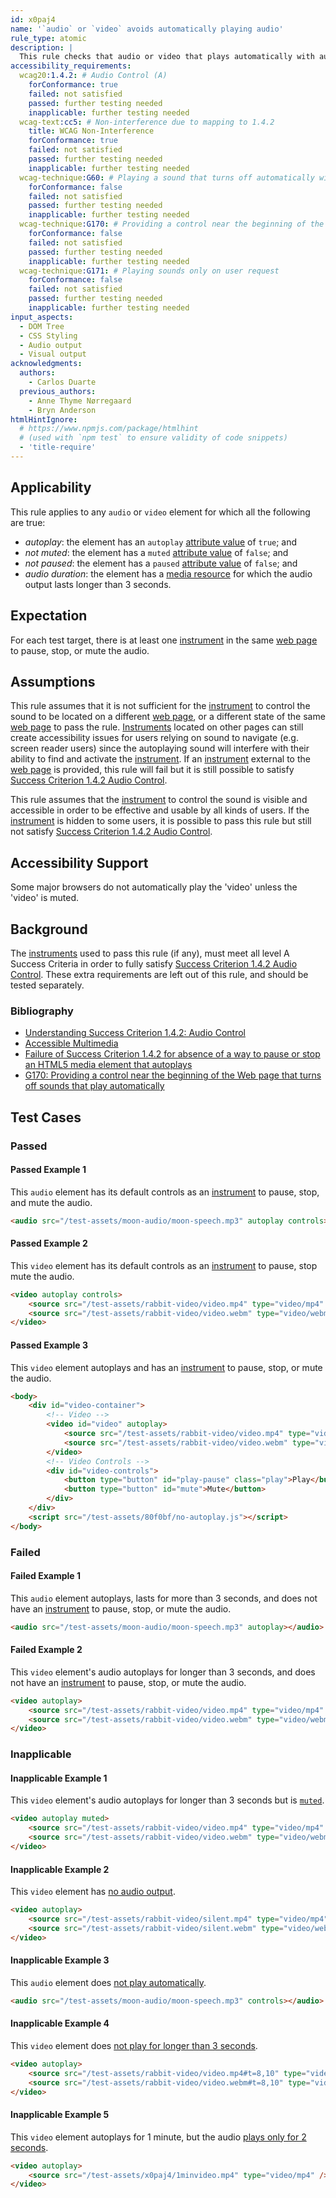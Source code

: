 ```yaml
---
id: x0paj4
name: '`audio` or `video` avoids automatically playing audio'
rule_type: atomic
description: |
  This rule checks that audio or video that plays automatically with audio that lasts for more than 3 seconds has an audio control mechanism to stop or mute it.
accessibility_requirements:
  wcag20:1.4.2: # Audio Control (A)
    forConformance: true
    failed: not satisfied
    passed: further testing needed
    inapplicable: further testing needed
  wcag-text:cc5: # Non-interference due to mapping to 1.4.2
    title: WCAG Non-Interference
    forConformance: true
    failed: not satisfied
    passed: further testing needed
    inapplicable: further testing needed
  wcag-technique:G60: # Playing a sound that turns off automatically within three seconds
    forConformance: false
    failed: not satisfied
    passed: further testing needed
    inapplicable: further testing needed
  wcag-technique:G170: # Providing a control near the beginning of the Web page that turns off sounds that play automatically
    forConformance: false
    failed: not satisfied
    passed: further testing needed
    inapplicable: further testing needed
  wcag-technique:G171: # Playing sounds only on user request
    forConformance: false
    failed: not satisfied
    passed: further testing needed
    inapplicable: further testing needed
input_aspects:
  - DOM Tree
  - CSS Styling
  - Audio output
  - Visual output
acknowledgments:
  authors:
    - Carlos Duarte
  previous_authors:
    - Anne Thyme Nørregaard
    - Bryn Anderson
htmlHintIgnore:
  # https://www.npmjs.com/package/htmlhint
  # (used with `npm test` to ensure validity of code snippets)
  - 'title-require'
---
```


## Applicability

This rule applies to any `audio` or `video` element for which all the following are true:

- <dfn id="x0paj4:autoplay">autoplay</dfn>: the element has an `autoplay` [attribute value][] of `true`; and
- <dfn id="x0paj4:not-muted">not muted</dfn>: the element has a `muted` [attribute value][] of `false`; and
- <dfn id="x0paj4:not-paused">not paused</dfn>: the element has a `paused` [attribute value][] of `false`; and
- <dfn id="x0paj4:audio-duration">audio duration</dfn>: the element has a [media resource][] for which the audio output lasts longer than 3 seconds.

## Expectation

For each test target, there is at least one [instrument][] in the same [web page][] to pause, stop, or mute the audio.

## Assumptions

This rule assumes that it is not sufficient for the [instrument][] to control the sound to be located on a different [web page][], or a different state of the same [web page][] to pass the rule. [Instruments][instrument] located on other pages can still create accessibility issues for users relying on sound to navigate (e.g. screen reader users) since the autoplaying sound will interfere with their ability to find and activate the [instrument][]. If an [instrument][] external to the [web page][] is provided, this rule will fail but it is still possible to satisfy [Success Criterion 1.4.2 Audio Control][sc142].

This rule assumes that the [instrument][] to control the sound is visible and accessible in order to be effective and usable by all kinds of users. If the [instrument][] is hidden to some users, it is possible to pass this rule but still not satisfy [Success Criterion 1.4.2 Audio Control][sc142].

## Accessibility Support

Some major browsers do not automatically play the 'video' unless the 'video' is muted.

## Background

The [instruments][instrument] used to pass this rule (if any), must meet all level A Success Criteria in order to fully satisfy [Success Criterion 1.4.2 Audio Control][sc142]. These extra requirements are left out of this rule, and should be tested separately.

### Bibliography

- [Understanding Success Criterion 1.4.2: Audio Control](https://www.w3.org/WAI/WCAG21/Understanding/audio-control.html)
- [Accessible Multimedia](https://developer.mozilla.org/en-US/docs/Learn/Accessibility/Multimedia)
- [Failure of Success Criterion 1.4.2 for absence of a way to pause or stop an HTML5 media element that autoplays](https://www.w3.org/WAI/WCAG21/Techniques/failures/F93)
- [G170: Providing a control near the beginning of the Web page that turns off sounds that play automatically](https://www.w3.org/WAI/WCAG21/Techniques/general/G170)

## Test Cases

### Passed

#### Passed Example 1

This `audio` element has its default controls as an [instrument][] to pause, stop, and mute the audio.

```html
<audio src="/test-assets/moon-audio/moon-speech.mp3" autoplay controls></audio>
```

#### Passed Example 2

This `video` element has its default controls as an [instrument][] to pause, stop mute the audio.

```html
<video autoplay controls>
	<source src="/test-assets/rabbit-video/video.mp4" type="video/mp4" />
	<source src="/test-assets/rabbit-video/video.webm" type="video/webm" />
</video>
```

#### Passed Example 3

This `video` element autoplays and has an [instrument][] to pause, stop, or mute the audio.

```html
<body>
	<div id="video-container">
		<!-- Video -->
		<video id="video" autoplay>
			<source src="/test-assets/rabbit-video/video.mp4" type="video/mp4" />
			<source src="/test-assets/rabbit-video/video.webm" type="video/webm" />
		</video>
		<!-- Video Controls -->
		<div id="video-controls">
			<button type="button" id="play-pause" class="play">Play</button>
			<button type="button" id="mute">Mute</button>
		</div>
	</div>
	<script src="/test-assets/80f0bf/no-autoplay.js"></script>
</body>
```

### Failed

#### Failed Example 1

This `audio` element autoplays, lasts for more than 3 seconds, and does not have an [instrument][] to pause, stop, or mute the audio.

```html
<audio src="/test-assets/moon-audio/moon-speech.mp3" autoplay></audio>
```

#### Failed Example 2

This `video` element's audio autoplays for longer than 3 seconds, and does not have an [instrument][] to pause, stop, or mute the audio.

```html
<video autoplay>
	<source src="/test-assets/rabbit-video/video.mp4" type="video/mp4" />
	<source src="/test-assets/rabbit-video/video.webm" type="video/webm" />
</video>
```

### Inapplicable

#### Inapplicable Example 1

This `video` element's audio autoplays for longer than 3 seconds but is [`muted`](#x0paj4:not-muted).

```html
<video autoplay muted>
	<source src="/test-assets/rabbit-video/video.mp4" type="video/mp4" />
	<source src="/test-assets/rabbit-video/video.webm" type="video/webm" />
</video>
```

#### Inapplicable Example 2

This `video` element has [no audio output](<(#x0paj4:audio-duration)>).

```html
<video autoplay>
	<source src="/test-assets/rabbit-video/silent.mp4" type="video/mp4" />
	<source src="/test-assets/rabbit-video/silent.webm" type="video/webm" />
</video>
```

#### Inapplicable Example 3

This `audio` element does [not play automatically](#x0paj4:autoplay).

```html
<audio src="/test-assets/moon-audio/moon-speech.mp3" controls></audio>
```

#### Inapplicable Example 4

This `video` element does [not play for longer than 3 seconds](#x0paj4:audio-duration).

```html
<video autoplay>
	<source src="/test-assets/rabbit-video/video.mp4#t=8,10" type="video/mp4" />
	<source src="/test-assets/rabbit-video/video.webm#t=8,10" type="video/webm" />
</video>
```

#### Inapplicable Example 5

This `video` element autoplays for 1 minute, but the audio [plays only for 2 seconds](#x0paj4:audio-duration).

```html
<video autoplay>
	<source src="/test-assets/x0paj4/1minvideo.mp4" type="video/mp4" />
</video>
```

[attribute value]: #attribute-value 'Definition of Attribute Value'
[instrument]: #instrument-to-achieve-an-objective 'Definition of Instrument to Achieve an Objective'
[media resource]: https://html.spec.whatwg.org/multipage/media.html#media-resource 'HTML Specification of Media Resource'
[sc142]: https://www.w3.org/TR/WCAG21/#audio-control 'Success Criterion 1.4.2 Audio Control'
[web page]: #web-page-html 'Definition of HTML web page'
